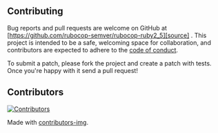 ## Contributing

Bug reports and pull requests are welcome on GitHub at [https://github.com/rubocop-semver/rubocop-ruby2_5][source]
. This project is intended to be a safe, welcoming space for collaboration, and contributors are expected to adhere to
the [code of conduct][conduct].

To submit a patch, please fork the project and create a patch with tests. Once you're happy with it send a pull request!

## Contributors

[![Contributors](https://contrib.rocks/image?repo=rubocop-semver/rubocop-ruby2_5)][contributors]

Made with [contributors-img][contrib-rocks].

[comment]: <> (Following links are used by README, CONTRIBUTING)

[conduct]: https://github.com/rubocop-semver/rubocop-ruby2_5/blob/main/CODE_OF_CONDUCT.md

[contrib-rocks]: https://contrib.rocks

[contributors]: https://github.com/rubocop-semver/rubocop-ruby2_5/graphs/contributors

[comment]: <> (Following links are used by README, CONTRIBUTING, Homepage)

[source]: https://github.com/rubocop-semver/rubocop-ruby2_5/
